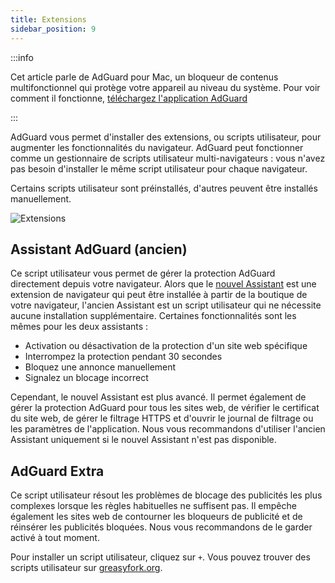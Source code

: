 ```yaml
---
title: Extensions
sidebar_position: 9
---
```


:::info

Cet article parle de AdGuard pour Mac, un bloqueur de contenus multifonctionnel qui protège votre appareil au niveau du système. Pour voir comment il fonctionne, [téléchargez l'application AdGuard](https://agrd.io/download-kb-adblock)

:::

AdGuard vous permet d'installer des extensions, ou scripts utilisateur, pour augmenter les fonctionnalités du navigateur. AdGuard peut fonctionner comme un gestionnaire de scripts utilisateur multi-navigateurs : vous n'avez pas besoin d'installer le même script utilisateur pour chaque navigateur.

Certains scripts utilisateur sont préinstallés, d'autres peuvent être installés manuellement.

![Extensions](https://cdn.adtidy.org/content/kb/ad_blocker/mac/extensions.png)

## Assistant AdGuard (ancien)

Ce script utilisateur vous permet de gérer la protection AdGuard directement depuis votre navigateur. Alors que le [nouvel Assistant](/adguard-for-mac/features/browser-assistant) est une extension de navigateur qui peut être installée à partir de la boutique de votre navigateur, l'ancien Assistant est un script utilisateur qui ne nécessite aucune installation supplémentaire. Certaines fonctionnalités sont les mêmes pour les deux assistants :

- Activation ou désactivation de la protection d'un site web spécifique
- Interrompez la protection pendant 30 secondes
- Bloquez une annonce manuellement
- Signalez un blocage incorrect

Cependant, le nouvel Assistant est plus avancé. Il permet également de gérer la protection AdGuard pour tous les sites web, de vérifier le certificat du site web, de gérer le filtrage HTTPS et d'ouvrir le journal de filtrage ou les paramètres de l'application. Nous vous recommandons d'utiliser l'ancien Assistant uniquement si le nouvel Assistant n'est pas disponible.

## AdGuard Extra

Ce script utilisateur résout les problèmes de blocage des publicités les plus complexes lorsque les règles habituelles ne suffisent pas. Il empêche également les sites web de contourner les bloqueurs de publicité et de réinsérer les publicités bloquées. Nous vous recommandons de le garder activé à tout moment.

Pour installer un script utilisateur, cliquez sur `+`. Vous pouvez trouver des scripts utilisateur sur [greasyfork.org](https://greasyfork.org/).
